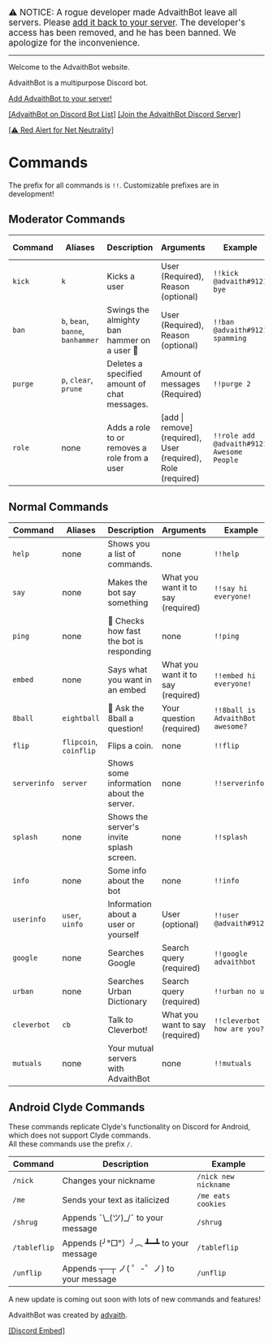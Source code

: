 <big>⚠️ NOTICE: A rogue developer made AdvaithBot leave all servers. Please [add it back to your server](https://advaithbot.com/invite). The developer's access has been removed, and he has been banned. We apologize for the inconvenience.</big>

---

Welcome to the AdvaithBot website.

AdvaithBot is a multipurpose Discord bot.

[Add AdvaithBot to your server!](/invite)

<a href="https://discordbots.org/bot/398690824721924107"><amp-img src="https://discordbots.org/api/widget/398690824721924107.svg" alt="Discord Bot List" layout="fixed" height="150" width="300">[AdvaithBot on Discord Bot List]</amp-img></a>
<a class="discord-widget" href="https://discord.gg/jfSCWE3"><amp-img src="https://discordapp.com/api/guilds/398998849026261003/embed.png?style=banner3" alt="Discord" layout="fixed" height="140" width="320">[Join the AdvaithBot Discord Server]</amp-img></a>

<a href="https://battleforthenet.com"><amp-img src="https://cdn.discordapp.com/attachments/252296452708106240/446101872701472778/redalert-white.png" alt="Red Alert for Net Neutrality" layout="fixed" height="81" width="873">[⚠️ Red Alert for Net Neutrality]</amp-img></a>

# Commands
The prefix for all commands is `!!`. Customizable prefixes are in development!

## Moderator Commands

Command | Aliases | Description | Arguments | Example | Required Permission
---|---|---|---|---|---
`kick` | `k` | Kicks a user | User (Required), Reason (optional) | `!!kick @advaith#9121 bye` | Kick Members
`ban` | `b`, `bean`, `banne`, `banhammer`| Swings the almighty ban hammer on a user 🔨 | User (Required), Reason (optional) | `!!ban @advaith#9121 spamming` | Ban Members
`purge` | `p`, `clear`, `prune` | Deletes a specified amount of chat messages. | Amount of messages (Required) | `!!purge 2` | Manage Messages
`role` | none | Adds a role to or removes a role from a user | [add \| remove] (required), User (required), Role (required) | `!!role add @advaith#9121 Awesome People` | Manage Roles

## Normal Commands

Command | Aliases | Description | Arguments | Example
---|---|---|---|---
`help` | none | Shows you a list of commands. | none | `!!help`
`say` | none | Makes the bot say something | What you want it to say (required) | `!!say hi everyone!`
`ping` | none | 🏓 Checks how fast the bot is responding | none | `!!ping`
`embed` | none | Says what you want in an embed | What you want it to say (required) | `!!embed hi everyone!`
`8ball` |  `eightball`  | 🎱 Ask the 8ball a question! | Your question (required) | `!!8ball is AdvaithBot awesome?`
`flip` | `flipcoin`, `coinflip` | Flips a coin. | none | `!!flip`
`serverinfo` | `server` | Shows some information about the server. | none | `!!serverinfo`
`splash` | none | Shows the server's invite splash screen. | none | `!!splash`
`info` | none | Some info about the bot | none | `!!info`
`userinfo` | `user`, `uinfo` | Information about a user or yourself | User (optional) | `!!user @advaith#9121`
`google` | none | Searches Google | Search query (required) | `!!google advaithbot`
`urban` | none | Searches Urban Dictionary | Search query (required) | `!!urban no u`
`cleverbot` | `cb` | Talk to Cleverbot! | What you want to say (required) | `!!cleverbot how are you?`
`mutuals ` | none | Your mutual servers with AdvaithBot | none | `!!mutuals`

## Android Clyde Commands
These commands replicate Clyde's functionality on Discord for Android, which does not support Clyde commands.  
All these commands use the prefix `/`. 

Command | Description | Example
---|---|---
`/nick` | Changes your nickname | `/nick new nickname`
`/me` | Sends your text as italicized | `/me eats cookies`
`/shrug` | Appends ¯\\\_(ツ)\_/¯ to your message | `/shrug`
`/tableflip` | Appends (╯°□°）╯︵ ┻━┻ to your message | `/tableflip`
`/unflip` | Appends ┬─┬ ノ( ゜-゜ノ) to your message | `/unflip`

A new update is coming out soon with lots of new commands and features!

AdvaithBot was created by [advaith](https://advaith.fun).

<amp-iframe src="https://titanembeds.com/embed/398998849026261003?theme=DiscordDark&defaultchannel=399069831820869632&css=217" height="600" frameborder="0" sandbox="allow-scripts allow-same-origin"><a href="https://titanembeds.com/embed/398998849026261003?theme=DiscordDark&defaultchannel=399069831820869632&css=217">[Discord Embed]</a></amp-iframe>
